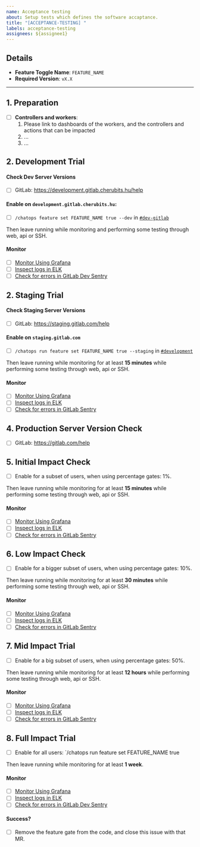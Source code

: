```yaml
---
name: Acceptance testing
about: Setup tests which defines the software accaptance.
title: "[ACCEPTANCE-TESTING] "
labels: acceptance-testing
assignees: ${assignee1}
---
```


## Details
- **Feature Toggle Name**: `FEATURE_NAME`
- **Required Version**: `vX.X`

--------------------------------------------------------------------------------

## 1. Preparation

- [ ] **Controllers and workers**:
  1. Please link to dashboards of the workers, and the controllers and actions that can be impacted
  2. ...
  3. ...

## 2. Development Trial

#### Check Dev Server Versions
- [ ] GitLab: https://development.gitlab.cherubits.hu/help

#### Enable on `development.gitlab.cherubits.hu`:
- [ ] `/chatops feature set FEATURE_NAME true --dev` in [`#dev-gitlab`](https://cherubits.slack.com/messages/C6WQ87MU3)

Then leave running while monitoring and performing some testing through web, api or SSH.

#### Monitor

- [ ] [Monitor Using Grafana](https://dashboard.gitlab.cherubits.hu)
- [ ] [Inspect logs in ELK](https://journal.gitlab.cherubits.hu/app/kibana)
- [ ] [Check for errors in GitLab Dev Sentry](https://sentry.gitlab.net/gitlab/devgitlaborg/?query=is%3Aunresolved)

## 2. Staging Trial

#### Check Staging Server Versions
- [ ] GitLab: https://staging.gitlab.com/help

#### Enable on `staging.gitlab.com`
- [ ] `/chatops run feature set FEATURE_NAME true --staging` in [`#development`](https://cherubits.slack.com/messages/C02PF508L/)

Then leave running while monitoring for at least **15 minutes** while performing some testing through web, api or SSH.

#### Monitor

- [ ] [Monitor Using Grafana](https://dashboard.gitlab.cherubits.hu)
- [ ] [Inspect logs in ELK](https://journal.gitlab.cherubits.hu/app/kibana)
- [ ] [Check for errors in GitLab Sentry](https://sentry.gitlab.cherubits.hu/?query=is%3Aunresolved)

## 4. Production Server Version Check

- [ ] GitLab: https://gitlab.com/help

## 5. Initial Impact Check

- [ ] Enable for a subset of users, when using percentage gates: 1%.

Then leave running while monitoring for at least **15 minutes** while performing some testing through web, api or SSH.

#### Monitor

- [ ] [Monitor Using Grafana](https://dashboard.gitlab.cherubits.hu)
- [ ] [Inspect logs in ELK](https://journal.gitlab.cherubits.hu/app/kibana)
- [ ] [Check for errors in GitLab Sentry](https://sentry.gitlab.cherubits.hu/?query=is%3Aunresolved)

## 6. Low Impact Check

- [ ] Enable for a bigger subset of users, when using percentage gates: 10%.

Then leave running while monitoring for at least **30 minutes** while performing some testing through web, api or SSH.

#### Monitor

- [ ] [Monitor Using Grafana](https://dashboard.gitlab.cherubits.hu)
- [ ] [Inspect logs in ELK](https://journal.gitlab.cherubits.hu/app/kibana)
- [ ] [Check for errors in GitLab Sentry](https://sentry.gitlab.cherubits.hu/?query=is%3Aunresolved)

## 7. Mid Impact Trial

- [ ] Enable for a big subset of users, when using percentage gates: 50%.

Then leave running while monitoring for at least **12 hours** while performing some testing through web, api or SSH.

#### Monitor

- [ ] [Monitor Using Grafana](https://dashboard.gitlab.cherubits.hu)
- [ ] [Inspect logs in ELK](https://journal.gitlab.cherubits.hu/app/kibana)
- [ ] [Check for errors in GitLab Sentry](https://sentry.gitlab.cherubits.hu/?query=is%3Aunresolved)

## 8. Full Impact Trial

- [ ] Enable for all users: `/chatops run feature set FEATURE_NAME true

Then leave running while monitoring for at least **1 week**.

#### Monitor

- [ ] [Monitor Using Grafana](https://dashboard.gitlab.cherubits.hu)
- [ ] [Inspect logs in ELK](https://journal.gitlab.cherubits.hu/app/kibana)
- [ ] [Check for errors in GitLab Dev Sentry](https://sentry.gitlab.net/gitlab/devgitlaborg/?query=is%3Aunresolved)

#### Success?

- [ ] Remove the feature gate from the code, and close this issue with that MR.
